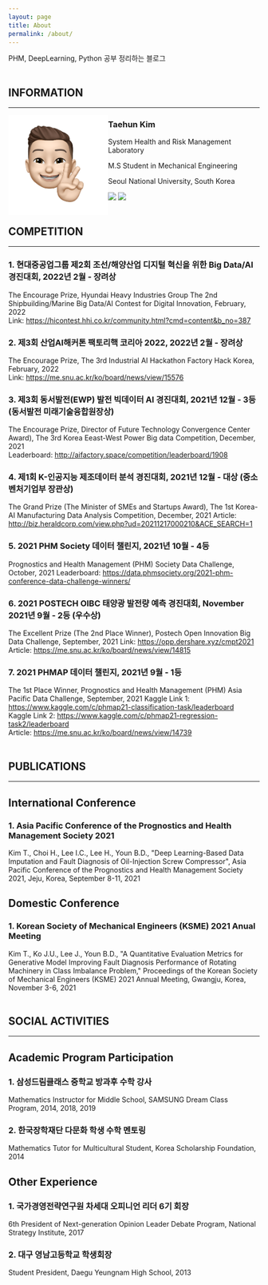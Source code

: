 ```yaml
---
layout: page
title: About
permalink: /about/
---
```


PHM, DeepLearning, Python 공부 정리하는 블로그<br><br>

## INFORMATION
---

<img src="/public/img/kth1.png" align="left" style="width:200px; height:200px">

### Taehun Kim <br>

System Health and Risk Management Laboratory

M.S Student in Mechanical Engineering

Seoul National University, South Korea

<a href = "https://www.instagram.com/tae_____hun/">
  <img src = "http://img.shields.io/badge/-Instagram-black?style=flat&logo=Instagram&link=https://instagram.com/alpox.dev/"
                                                        style="height : auto;"/></a>
<a href="https://github.com/SSSAMKIM/SSSAMKIM.github.io">
    <img 
        src="http://img.shields.io/badge/-Tech%20Blog-655ced?style=flat&logo=github&link=https://alpox.kr"
        style="height : auto; margin-right : 10px;"/>
</a>
<br>
<br>

## COMPETITION
---

### 1. 현대중공업그룹 제2회 조선/해양산업 디지털 혁신을 위한 Big Data/AI 경진대회, 2022년 2월 - 장려상
The Encourage Prize, Hyundai Heavy Industries Group The 2nd Shipbuilding/Marine Big Data/AI Contest for Digital Innovation, February, 2022<br>
Link: <a href="https://hicontest.hhi.co.kr/community.html?cmd=content&b_no=387">https://hicontest.hhi.co.kr/community.html?cmd=content&b_no=387</a>
<br>
### 2. 제3회 산업AI해커톤 팩토리핵 코리아 2022, 2022년 2월 - 장려상
The Encourage Prize, The 3rd Industrial AI Hackathon Factory Hack Korea, February, 2022<br>
Link: <a href="https://me.snu.ac.kr/ko/board/news/view/15576">https://me.snu.ac.kr/ko/board/news/view/15576</a>
<br>
### 3. 제3회 동서발전(EWP) 발전 빅데이터 AI 경진대회, 2021년 12월 - 3등 (동서발전 미래기술융합원장상)
The Encourage Prize, Director of Future Technology Convergence Center Award), The 3rd Korea Eeast-West Power Big data Competition, December, 2021<br>
Leaderboard: <a href="http://aifactory.space/competition/leaderboard/1908">http://aifactory.space/competition/leaderboard/1908</a>
<br>
### 4. 제1회 K-인공지능 제조데이터 분석 경진대회, 2021년 12월 - 대상 (중소벤처기업부 장관상)
The Grand Prize (The Minister of SMEs and Startups Award), The 1st Korea-AI Manufacturing Data Analysis Competition, December, 2021
Article: <a href="http://biz.heraldcorp.com/view.php?ud=20211217000210&ACE_SEARCH=1">http://biz.heraldcorp.com/view.php?ud=20211217000210&ACE_SEARCH=1</a>
<br>
### 5. 2021 PHM Society 데이터 챌린지, 2021년 10월 - 4등
Prognostics and Health Management (PHM) Society Data Challenge, October, 2021
Leaderboard: <a href="https://data.phmsociety.org/2021-phm-conference-data-challenge-winners/">https://data.phmsociety.org/2021-phm-conference-data-challenge-winners/</a>
<br>
### 6. 2021 POSTECH OIBC 태양광 발전량 예측 경진대회, November 2021년 9월 - 2등 (우수상)
The Excellent Prize (The 2nd Place Winner), Postech Open Innovation Big Data Challenge, September, 2021
Link: <a href="https://opp.dershare.xyz/cmpt2021">https://opp.dershare.xyz/cmpt2021</a>
<br>
Article: <a href="https://me.snu.ac.kr/ko/board/news/view/14815">https://me.snu.ac.kr/ko/board/news/view/14815</a>
<br>
### 7. 2021 PHMAP 데이터 챌린지, 2021년 9월 - 1등
The 1st Place Winner, Prognostics and Health Management (PHM) Asia Pacific Data Challenge, September, 2021
Kaggle Link 1: <a href="https://www.kaggle.com/c/phmap21-classification-task/leaderboard">https://www.kaggle.com/c/phmap21-classification-task/leaderboard</a>
<br>
Kaggle Link 2: <a href="https://www.kaggle.com/c/phmap21-regression-task2/leaderboard">https://www.kaggle.com/c/phmap21-regression-task2/leaderboard</a>
<br>
Article: <a href="https://me.snu.ac.kr/ko/board/news/view/14739">https://me.snu.ac.kr/ko/board/news/view/14739</a>
<br>
<br>

## PUBLICATIONS
---

## International Conference

### 1. Asia Pacific Conference of the Prognostics and Health Management Society 2021
Kim T., Choi H., Lee I.C., Lee H., Youn B.D., "Deep Learning-Based Data Imputation and Fault Diagnosis of Oil-Injection Screw Compressor", Asia Pacific Conference of the Prognostics and Health Management Society 2021, Jeju, Korea, September 8-11, 2021

## Domestic Conference

### 1. Korean Society of Mechanical Engineers (KSME) 2021 Anual Meeting
Kim T., Ko J.U., Lee J., Youn B.D., "A Quantitative Evaluation Metrics for Generative Model Improving Fault Diagnosis Performance of Rotating Machinery in Class Imbalance Problem," Proceedings of the Korean Society of Mechanical Engineers (KSME) 2021 Annual Meeting, Gwangju, Korea, November 3-6, 2021
<br>
<br>

## SOCIAL ACTIVITIES
---

## Academic Program Participation

### 1. 삼성드림클래스 중학교 방과후 수학 강사
Mathematics Instructor for Middle School, SAMSUNG Dream Class Program, 2014, 2018, 2019

### 2. 한국장학재단 다문화 학생 수학 멘토링
Mathematics Tutor for Multicultural Student, Korea Scholarship Foundation, 2014

## Other Experience

### 1. 국가경영전략연구원 차세대 오피니언 리더 6기 회장
6th President of Next-generation Opinion Leader Debate Program, National Strategy Institute, 2017

### 2. 대구 영남고등학교 학생회장
Student President, Daegu Yeungnam High School, 2013
